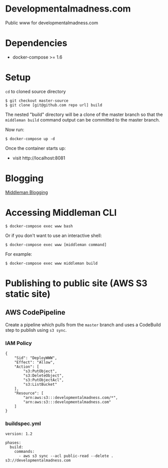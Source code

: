 # Developmentalmadness.com

Public www for developmentalmadness.com

# Dependencies

- docker-compose >= 1.6

# Setup

`cd` to cloned source directory

    $ git checkout master-source
    $ git clone [git@github.com repo url] build

The nested "build" directory will be a clone of the master branch so that the `middleman build` command output can be committed to the master branch.

Now run:

    $ docker-compose up -d

Once the container starts up:

 * visit http://localhost:8081

# Blogging

[Middleman Blogging](https://middlemanapp.com/basics/blogging/)

# Accessing Middleman CLI

    $ docker-compose exec www bash

Or if you don't want to use an interactive shell:

    $ docker-compose exec www [middleman command]

For example:

    $ docker-compose exec www middleman build

# Publishing to public site (AWS S3 static site)


## AWS CodePipeline
Create a pipeline which pulls from the `master` branch and uses a CodeBuild step to publish using `s3 sync`.

### IAM Policy
    {
        "Sid": "DeployWWW",
        "Effect": "Allow",
        "Action": [
            "s3:PutObject",
            "s3:DeleteObject",
            "s3:PutObjectAcl",
            "s3:ListBucket"
        ],
        "Resource": [
            "arn:aws:s3:::developmentalmadness.com/*",
            "arn:aws:s3:::developmentalmadness.com"
        ]
    }

### buildspec.yml
    version: 1.2
    
    phases:
      build:
        commands:
          - aws s3 sync --acl public-read --delete . s3://developmentalmadness.com

